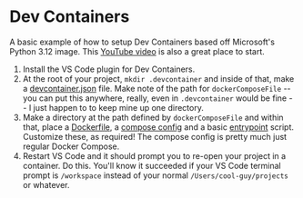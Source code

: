 # Dev Containers

A basic example of how to setup Dev Containers based off Microsoft's Python 3.12 image.  This [YouTube video](https://www.youtube.com/watch?v=b1RavPr_878) is also a great place to start.

1. Install the VS Code plugin for Dev Containers.
2. At the root of your project, `mkdir .devcontainer` and inside of that, make a [devcontainer.json](devcontainer.json) file.  Make note of the path for `dockerComposeFile` -- you can put this anywhere, really, even in `.devcontainer` would be fine -- I just happen to to keep mine up one directory.
3. Make a directory at the path defined by `dockerComposeFile` and within that, place a [Dockerfile](Dockerfike.dev-container), a [compose config](docker-compose-dev-container.yaml) and a basic [entrypoint](entrypoint-dev-container.sh) script.  Customize these, as required!  The compose config is pretty much just regular Docker Compose.
4. Restart VS Code and it should prompt you to re-open your project in a container.  Do this.  You'll know it succeeded if your VS Code terminal prompt is `/workspace` instead of your normal `/Users/cool-guy/projects` or whatever.
